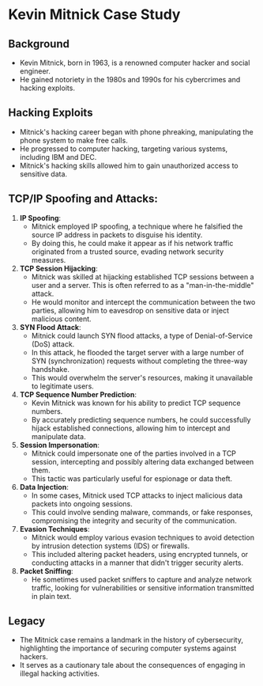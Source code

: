 # Kevin Mitnick Case Study

## Background
- Kevin Mitnick, born in 1963, is a renowned computer hacker and social engineer.
- He gained notoriety in the 1980s and 1990s for his cybercrimes and hacking exploits.

## Hacking Exploits
- Mitnick's hacking career began with phone phreaking, manipulating the phone system to make free calls.
- He progressed to computer hacking, targeting various systems, including IBM and DEC.
- Mitnick's hacking skills allowed him to gain unauthorized access to sensitive data.

## TCP/IP Spoofing and Attacks:

1. **IP Spoofing**:
    - Mitnick employed IP spoofing, a technique where he falsified the source IP address in packets to disguise his identity.
    - By doing this, he could make it appear as if his network traffic originated from a trusted source, evading network security measures.
2. **TCP Session Hijacking**:
    - Mitnick was skilled at hijacking established TCP sessions between a user and a server. This is often referred to as a "man-in-the-middle" attack.
    - He would monitor and intercept the communication between the two parties, allowing him to eavesdrop on sensitive data or inject malicious content.
3. **SYN Flood Attack**:
    - Mitnick could launch SYN flood attacks, a type of Denial-of-Service (DoS) attack.
    - In this attack, he flooded the target server with a large number of SYN (synchronization) requests without completing the three-way handshake.
    - This would overwhelm the server's resources, making it unavailable to legitimate users.
4. **TCP Sequence Number Prediction**:
    - Kevin Mitnick was known for his ability to predict TCP sequence numbers.
    - By accurately predicting sequence numbers, he could successfully hijack established connections, allowing him to intercept and manipulate data.
5. **Session Impersonation**:
    - Mitnick could impersonate one of the parties involved in a TCP session, intercepting and possibly altering data exchanged between them.
    - This tactic was particularly useful for espionage or data theft.
6. **Data Injection**:
    - In some cases, Mitnick used TCP attacks to inject malicious data packets into ongoing sessions.
    - This could involve sending malware, commands, or fake responses, compromising the integrity and security of the communication.
7. **Evasion Techniques**:
    - Mitnick would employ various evasion techniques to avoid detection by intrusion detection systems (IDS) or firewalls.
    - This included altering packet headers, using encrypted tunnels, or conducting attacks in a manner that didn't trigger security alerts.
8. **Packet Sniffing**:
    - He sometimes used packet sniffers to capture and analyze network traffic, looking for vulnerabilities or sensitive information transmitted in plain text.
## Legacy
- The Mitnick case remains a landmark in the history of cybersecurity, highlighting the importance of securing computer systems against hackers.
- It serves as a cautionary tale about the consequences of engaging in illegal hacking activities.
